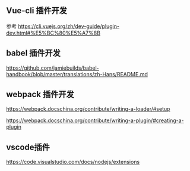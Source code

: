 ## Vue-cli 插件开发

参考 https://cli.vuejs.org/zh/dev-guide/plugin-dev.html#%E5%BC%80%E5%A7%8B

## babel 插件开发

https://github.com/jamiebuilds/babel-handbook/blob/master/translations/zh-Hans/README.md

## webpack 插件开发

https://webpack.docschina.org/contribute/writing-a-loader/#setup

https://webpack.docschina.org/contribute/writing-a-plugin/#creating-a-plugin

## vscode插件

https://code.visualstudio.com/docs/nodejs/extensions

